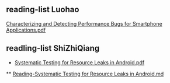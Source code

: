 ## reading-list Luohao

  [Characterizing and Detecting Performance Bugs for Smartphone Applications.pdf](https://github.com/openthos/softeng-analysis/blob/master/reading-lists/Characterizing%20and%20Detecting%20Performance%20Bugs%20for%20Smartphone%20Applications.pdf)

## readling-list ShiZhiQiang

* [Systematic Testing for Resource Leaks in Android.pdf](https://github.com/openthos/softeng-analysis/blob/master/reading-lists/Systematic%20Testing%20for%20Resource%20Leaks%20in%20Android.pdf)

** [Reading-Systematic Testing for Resource Leaks in Android.md](https://github.com/openthos/softeng-analysis/blob/master/reading-lists/reading-Systematic%20Testing%20for%20Resource%20Leaks%20in%20Android.md)
